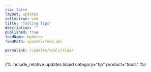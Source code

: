 ```yaml
---
rss: false
layout: updates
collection: web
title: "Tooling Tips"
description: ""
published: true
feedName: Updates
feedPath: updates/feed.xml

permalink: /updates/tools/tips/
---
```

{% include_relative updates.liquid category="tip" product="tools" %}